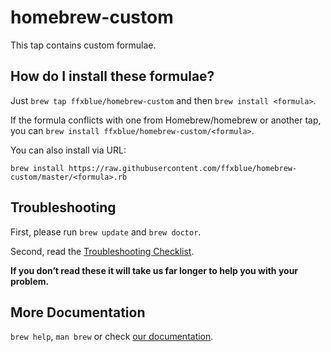 # homebrew-custom

This tap contains custom formulae.

## How do I install these formulae?

Just `brew tap ffxblue/homebrew-custom` and then `brew install <formula>`.

If the formula conflicts with one from Homebrew/homebrew or another tap, you can `brew install ffxblue/homebrew-custom/<formula>`.

You can also install via URL:

```
brew install https://raw.githubusercontent.com/ffxblue/homebrew-custom/master/<formula>.rb
```

## Troubleshooting
First, please run `brew update` and `brew doctor`.

Second, read the [Troubleshooting Checklist](https://github.com/Homebrew/brew/blob/master/docs/Troubleshooting.md#troubleshooting).

**If you don’t read these it will take us far longer to help you with your problem.**

## More Documentation

`brew help`, `man brew` or check [our documentation](https://github.com/Homebrew/brew/tree/master/docs#readme).
